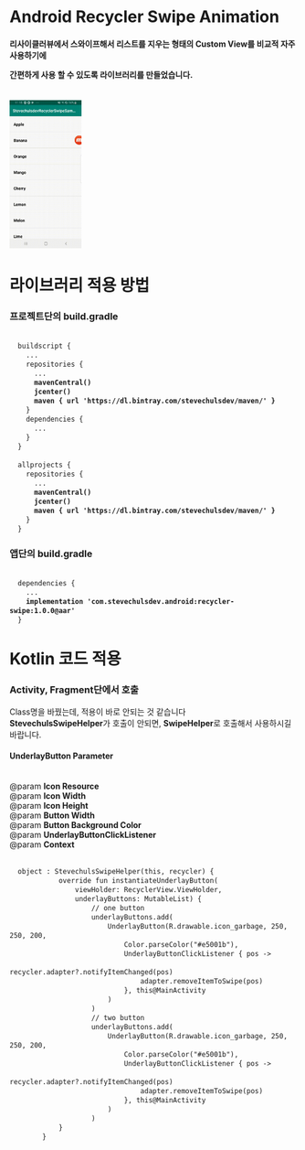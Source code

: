 # Android Recycler Swipe Animation

<h4>리사이클러뷰에서 스와이프해서 리스트를 지우는 형태의 Custom View를 비교적 자주 사용하기에<p>
간편하게 사용 할 수 있도록 라이브러리를 만들었습니다.</h4>
<br>
<img src="https://github.com/stevechulsdev/recyclerswipe/raw/master/video/video.gif" width=25%>
<br>

# 라이브러리 적용 방법
<h3>프로젝트단의 build.gradle</h3>

<pre><code>
  buildscript {
    ...
    repositories {
      ...
      <strong>mavenCentral()</strong>
      <strong>jcenter()</strong>
      <strong>maven { url 'https://dl.bintray.com/stevechulsdev/maven/' }</strong>
    }
    dependencies {
      ...
    }
  }
  
  allprojects {
    repositories {
      ...
      <strong>mavenCentral()</strong>
      <strong>jcenter()</strong>
      <strong>maven { url 'https://dl.bintray.com/stevechulsdev/maven/' }</strong>
    }
  }
</code></pre>

<h3>앱단의 build.gradle</h3>

<pre><code>
  dependencies {
    ...
    <strong>implementation 'com.stevechulsdev.android:recycler-swipe:<strong>1.0.0</strong>@aar'</strong>
  }
</pre></code>

# Kotlin 코드 적용
<h3>Activity, Fragment단에서 호출</h3>
Class명을 바꿨는데, 적용이 바로 안되는 것 같습니다
<br>
<strong>StevechulsSwipeHelper</strong>가 호출이 안되면, <strong>SwipeHelper</strong>로 호출해서 사용하시길 바랍니다.
<br>
<h4>UnderlayButton Parameter</h4><br>
@param <strong>Icon Resource</strong><br>
@param <strong>Icon Width</strong><br>
@param <strong>Icon Height</strong><br>
@param <strong>Button Width</strong><br>
@param <strong>Button Background Color</strong><br>
@param <strong>UnderlayButtonClickListener</strong><br>
@param <strong>Context</strong><br>
<pre><code>
  object : StevechulsSwipeHelper(this, recycler) {
            override fun instantiateUnderlayButton(
                viewHolder: RecyclerView.ViewHolder, 
                underlayButtons: MutableList<UnderlayButton>) {
                    // one button
                    underlayButtons.add(
                        UnderlayButton(R.drawable.icon_garbage, 250, 250, 200,
                            Color.parseColor("#e5001b"),
                            UnderlayButtonClickListener { pos ->
                                recycler.adapter?.notifyItemChanged(pos)
                                adapter.removeItemToSwipe(pos)
                            }, this@MainActivity
                        )
                    )
                    // two button
                    underlayButtons.add(
                        UnderlayButton(R.drawable.icon_garbage, 250, 250, 200,
                            Color.parseColor("#e5001b"),
                            UnderlayButtonClickListener { pos ->
                                recycler.adapter?.notifyItemChanged(pos)
                                adapter.removeItemToSwipe(pos)
                            }, this@MainActivity
                        )
                    )
            }
        }
</pre></code>
